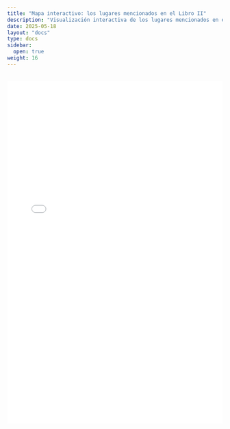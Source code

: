 ```yaml
---
title: "Mapa interactivo: los lugares mencionados en el Libro II"
description: "Visualización interactiva de los lugares mencionados en el Libro II de la Guerra del Peloponeso."
date: 2025-05-18
layout: "docs"
type: docs
sidebar:
  open: true
weight: 16
---
```

<br>

<iframe src="/tucidides/mapa_interactivo_tucidides_libro_1.html" width="100%" height="800" style="border: none;"></iframe>